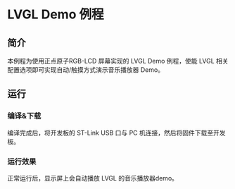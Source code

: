 # LVGL Demo 例程

## 简介

本例程为使用正点原子RGB-LCD 屏幕实现的 LVGL Demo 例程，使能 LVGL 相关配置选项即可实现自动/触摸方式演示音乐播放器 Demo。

## 运行
### 编译&下载

编译完成后，将开发板的 ST-Link USB 口与 PC 机连接，然后将固件下载至开发板。

### 运行效果

正常运行后，显示屏上会自动播放 LVGL 的音乐播放器demo。
